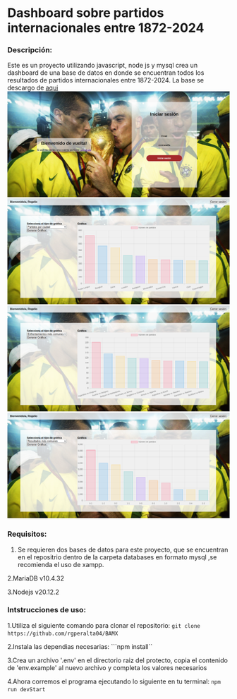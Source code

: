# Dashboard sobre partidos internacionales entre 1872-2024
 
###  Descripción:
Este es un proyecto utilizando javascript, node js y mysql crea un dashboard de una base de datos en donde se encuentran todos los resultados de partidos internacionales entre 1872-2024.
La base se descargo de [aqui](https://www.kaggle.com/datasets/martj42/international-football-results-from-1872-to-2017)
![login](./Screenshots/login.png)
![dashboard](./Screenshots/city.png)
![dashboard](./Screenshots/matches.png)
![dashboard](./Screenshots/results.png)

### Requisitos:
1. Se requieren dos bases de datos para este proyecto, que se encuentran en el repositrio dentro de la carpeta databases en formato mysql ,se recomienda el uso de xampp.

2.MariaDB v10.4.32

3.Nodejs v20.12.2

### Intstrucciones de uso:
1.Utiliza el siguiente comando para clonar el repositorio:
```git clone https://github.com/rgperalta04/BAMX```

2.Instala las dependias necesarias:
```npm install``

3.Crea un archivo '.env' en el directorio raiz del protecto, copia el contenido de 'env.example' al nuevo archivo y completa los valores necesarios


4.Ahora corremos el programa ejecutando lo siguiente en tu terminal:
```npm run devStart```
